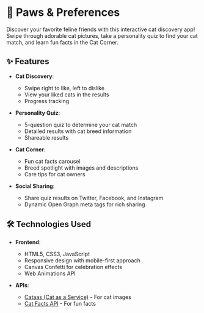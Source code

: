# 🐾 Paws & Preferences

Discover your favorite feline friends with this interactive cat discovery app! Swipe through adorable cat pictures, take a personality quiz to find your cat match, and learn fun facts in the Cat Corner.


## ✨ Features

- **Cat Discovery**:
  - Swipe right to like, left to dislike
  - View your liked cats in the results
  - Progress tracking

- **Personality Quiz**:
  - 5-question quiz to determine your cat match
  - Detailed results with cat breed information
  - Shareable results

- **Cat Corner**:
  - Fun cat facts carousel
  - Breed spotlight with images and descriptions
  - Care tips for cat owners

- **Social Sharing**:
  - Share quiz results on Twitter, Facebook, and Instagram
  - Dynamic Open Graph meta tags for rich sharing


## 🛠️ Technologies Used

- **Frontend**:
  - HTML5, CSS3, JavaScript
  - Responsive design with mobile-first approach
  - Canvas Confetti for celebration effects
  - Web Animations API

- **APIs**:
  - [Cataas (Cat as a Service)](https://cataas.com/) - For cat images
  - [Cat Facts API](https://catfact.ninja/) - For fun facts

